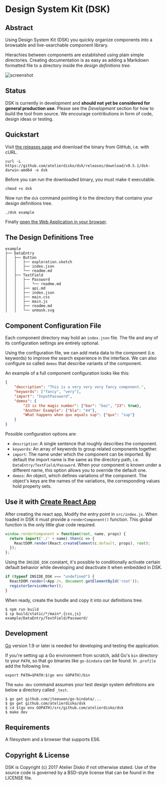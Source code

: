 # Design System Kit (DSK)

## Abstract

Using Design System Kit (DSK) you quickly organize components into a
browsable and live-searchable component library.

Hierachies between components are established using plain simple directories. Creating
documentation is as easy as adding a Markdown formatted file to a directory inside the _design definitions tree_.

![screenshot](https://atelierdisko.de/assets/app/img/github_dsk.png)

## Status

DSK is currently in development and **should not yet be considered for general production use**. 
Please see the _Development_ section for how to build the tool from source. We encourage contributions in form of code, design ideas or testing.

## Quickstart

Visit [the releases page](https://github.com/atelierdisko/dsk/releases) and download the binary 
from GitHub, i.e. with cURL.
```
curl -L https://github.com/atelierdisko/dsk/releases/download/v0.5.1/dsk-darwin-amd64 -o dsk
```

Before you can run the downloaded binary, you must make it executable.
```
chmod +x dsk
```

Now run the `dsk` command pointing it to the directory that contains your design definitions tree.
```
./dsk example
```

Finally [open the Web Application in your browser](http://localhost:8080).

## The Design Definitions Tree

```
example
├── DataEntry
│   ├── Button
│   │   ├── exploration.sketch
│   │   ├── index.json
│   │   └── readme.md
│   ├── TextField
│   │   ├── Password
│   │   │   └── readme.md
│   │   ├── api.md
│   │   ├── index.json
│   │   ├── main.css
│   │   ├── main.js
│   │   ├── readme.md
│   │   └── unmask.svg
```

## Component Configuration File

Each component directory may hold an `index.json` file. The file and any of its
configuration settings are entirely optional.

Using the configuration file, we can add meta data to the component (i.e. keywords)
to improve the search experience in the interface. We can also configure
so called `demos` that describe variants of the component.

An example of a full component configuration looks like this:

```json
{
    "description": "This is a very very very fancy component.",
    "keywords": ["fancy", "very"],
    "import": "InputPassword",
    "demos": {
        "23 is the magic number": {"bar": "baz", "23": true},
        "Another Example": {"bla": "44"},
        "What happens when qux equals sup": {"qux": "sup"}
    }
}
```

Possible configuration options are:

- `description`: A single sentence that roughly describes the component.
- `keywords`: An array of keywords to group related components together.
- `import`: The name under which the component can be imported. By default the
   import name is the same as the directory path, i.e. `DataEntry/TextField/Password`. When your
   component is known under a different name, this option allows you to override
   the default one.
- `demos`: An object, which defines variations of the component. The object's
  keys are the names of the variations, the corresponding values hold property sets.

## Use it with [Create React App](https://github.com/facebookincubator/create-react-app) 

After creating the react app, Modify the entry point in `src/index.js`. When
loaded in DSK it must provide a `renderComponent()` function. This global
function is the only little glue code required. 

```javascript
window.renderComponent = function(root, name, props) {
  return import('./' + name).then(c => {
    ReactDOM.render(React.createElement(c.default, props), root);
  });
};
```

Using the `INSIDE_DSK` constant, it's possible to conditionally activate certain
default behavior while developing and deactivate it when embedded in DSK.

```javascript
if (typeof INSIDE_DSK === "undefined") {
  ReactDOM.render(<App />, document.getElementById('root'));
  registerServiceWorker();
}
```

When ready, create the bundle and copy it into our definitions tree.

```
$ npm run build 
$ cp build/static/*/main*.{css,js} example/DataEntry/TextField/Password/
```

## Development

[Go](https://golang.org/) version 1.9 or later is needed for developing and
testing the application. 

If you're setting up a Go environment from scratch, add
Go's `bin` directory to your `PATH`, so that go binaries like `go-bindata` can
be found. In `.profile` add the following line.
```
export PATH=$PATH:$(go env GOPATH)/bin
```

The `make dev` command assumes your test design system definitions are below a
directory called `_test`.

```
$ go get github.com/jteeuwen/go-bindata/...
$ go get github.com/atelierdisko/dsk
$ cd $(go env GOPATH)/src/github.com/atelierdisko/dsk
$ make dev
```

## Requirements

A filesystem and a browser that supports ES6.

## Copyright & License

DSK is Copyright (c) 2017 Atelier Disko if not otherwise
stated. Use of the source code is governed by a BSD-style
license that can be found in the LICENSE file.


